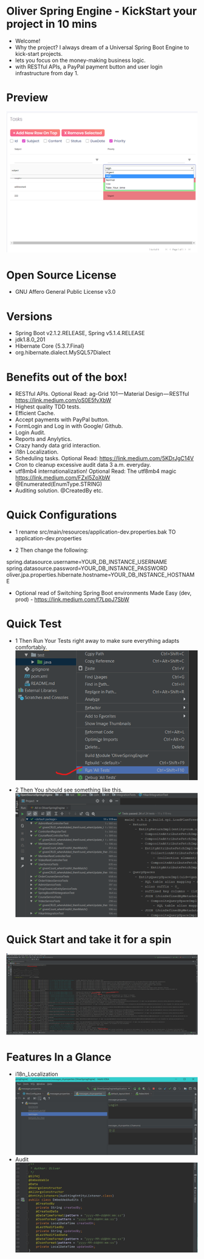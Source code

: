 # Oliver Spring Engine -  KickStart your project in 10 mins
* Welcome! 
* Why the project? I always dream of a Universal Spring Boot Engine to kick-start projects. 
* lets you focus on the money-making business logic.  
* with RESTful APIs, a PayPal payment button and user login infrastructure from day 1. 

# Preview
![Data_Grid](https://raw.githubusercontent.com/oliverwreath/OpenSourceOliverSpringEngine/7c55fa802c8186e04261ec7274273e3c4bd613dd/src/main/resources/static/data-grid.png)

# Open Source License 
* GNU Affero General Public License v3.0

# Versions
* Spring Boot v2.1.2.RELEASE, Spring v5.1.4.RELEASE
* jdk1.8.0_201
* Hibernate Core {5.3.7.Final}
* org.hibernate.dialect.MySQL57Dialect

# Benefits out of the box! 
* RESTful APIs. Optional Read: ag-Grid 101 — Material Design — RESTful https://link.medium.com/oS0E5fvXbW
* Highest quality TDD tests. 
* Efficient Cache. 
* Accept payments with PayPal button.
* FormLogin and Log in with Google/ Github. 
* Login Audit. 
* Reports and Anylytics. 
* Crazy handy data grid interaction. 
* i18n Localization. 
* Scheduling tasks. Optional Read: https://link.medium.com/5KDrJgC14V
* Cron to cleanup excessive audit data 3 a.m. everyday. 
* utf8mb4 internationalization! Optional Read: The utf8mb4 magic https://link.medium.com/FZxI5ZoXbW
* @Enumerated(EnumType.STRING)
* Auditing solution. @CreatedBy etc. 

# Quick Configurations 
* 1 rename src/main/resources/application-dev.properties.bak TO application-dev.properties

* 2 Then change the following: 

spring.datasource.username=YOUR_DB_INSTANCE_USERNAME
spring.datasource.password=YOUR_DB_INSTANCE_PASSWORD
oliver.jpa.properties.hibernate.hostname=YOUR_DB_INSTANCE_HOSTNAME

* Optional read of Switching Spring Boot environments Made Easy (dev, prod) - https://link.medium.com/f7LppJ7SbW

# Quick Test 
* 1 Then Run Your Tests right away to make sure everything adapts comfortably. 
![Run All Test](https://github.com/oliverwreath/OpenSourceOliverSpringEngine/blob/master/src/main/resources/static/ReadmePictures/Run_All_Tests.png?raw=true)

* 2 Then You should see something like this. 
![All Test Passed](https://github.com/oliverwreath/OpenSourceOliverSpringEngine/blob/master/src/main/resources/static/ReadmePictures/Tests_All_Passed.png?raw=true)

# Quick Start and take it for a spin
![Quick_Start](https://github.com/oliverwreath/OpenSourceOliverSpringEngine/blob/master/src/main/resources/static/ReadmePictures/Quick_Start.png?raw=true)

# Features In a Glance
* i18n_Localization
![i18n_Localization](https://github.com/oliverwreath/OpenSourceOliverSpringEngine/blob/master/src/main/resources/static/ReadmePictures/i18n.JPG?raw=true
)
* Audit
![Audit](https://github.com/oliverwreath/OpenSourceOliverSpringEngine/blob/master/src/main/resources/static/ReadmePictures/Audit.JPG?raw=true)
